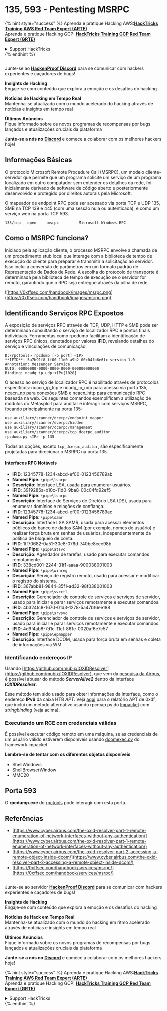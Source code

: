# 135, 593 - Pentesting MSRPC

{% hint style="success" %}
Aprenda e pratique Hacking AWS:<img src="../.gitbook/assets/arte.png" alt="" data-size="line">[**HackTricks Training AWS Red Team Expert (ARTE)**](https://training.hacktricks.xyz/courses/arte)<img src="../.gitbook/assets/arte.png" alt="" data-size="line">\
Aprenda e pratique Hacking GCP: <img src="../.gitbook/assets/grte.png" alt="" data-size="line">[**HackTricks Training GCP Red Team Expert (GRTE)**<img src="../.gitbook/assets/grte.png" alt="" data-size="line">](https://training.hacktricks.xyz/courses/grte)

<details>

<summary>Support HackTricks</summary>

* Confira os [**planos de assinatura**](https://github.com/sponsors/carlospolop)!
* **Junte-se ao** 💬 [**grupo do Discord**](https://discord.gg/hRep4RUj7f) ou ao [**grupo do telegram**](https://t.me/peass) ou **siga**-nos no **Twitter** 🐦 [**@hacktricks\_live**](https://twitter.com/hacktricks_live)**.**
* **Compartilhe truques de hacking enviando PRs para os repositórios do** [**HackTricks**](https://github.com/carlospolop/hacktricks) e [**HackTricks Cloud**](https://github.com/carlospolop/hacktricks-cloud).

</details>
{% endhint %}

<figure><img src="../.gitbook/assets/image (3).png" alt=""><figcaption></figcaption></figure>

Junte-se ao [**HackenProof Discord**](https://discord.com/invite/N3FrSbmwdy) para se comunicar com hackers experientes e caçadores de bugs!

**Insights de Hacking**\
Engaje-se com conteúdo que explora a emoção e os desafios do hacking

**Notícias de Hacking em Tempo Real**\
Mantenha-se atualizado com o mundo acelerado do hacking através de notícias e insights em tempo real

**Últimos Anúncios**\
Fique informado sobre os novos programas de recompensas por bugs lançados e atualizações cruciais da plataforma

**Junte-se a nós no** [**Discord**](https://discord.com/invite/N3FrSbmwdy) e comece a colaborar com os melhores hackers hoje!

## Informações Básicas

O protocolo Microsoft Remote Procedure Call (MSRPC), um modelo cliente-servidor que permite que um programa solicite um serviço de um programa localizado em outro computador sem entender os detalhes da rede, foi inicialmente derivado de software de código aberto e posteriormente desenvolvido e protegido por direitos autorais pela Microsoft.

O mapeador de endpoint RPC pode ser acessado via porta TCP e UDP 135, SMB na TCP 139 e 445 (com uma sessão nula ou autenticada), e como um serviço web na porta TCP 593.
```
135/tcp   open     msrpc         Microsoft Windows RPC
```
## Como o MSRPC funciona?

Iniciado pela aplicação cliente, o processo MSRPC envolve a chamada de um procedimento stub local que interage com a biblioteca de tempo de execução do cliente para preparar e transmitir a solicitação ao servidor. Isso inclui a conversão de parâmetros em um formato padrão de Representação de Dados de Rede. A escolha do protocolo de transporte é determinada pela biblioteca de tempo de execução se o servidor for remoto, garantindo que o RPC seja entregue através da pilha de rede.

![https://0xffsec.com/handbook/images/msrpc.png](https://0xffsec.com/handbook/images/msrpc.png)

## **Identificando Serviços RPC Expostos**

A exposição de serviços RPC através de TCP, UDP, HTTP e SMB pode ser determinada consultando o serviço de localizador RPC e pontos finais individuais. Ferramentas como rpcdump facilitam a identificação de serviços RPC únicos, denotados por valores **IFID**, revelando detalhes do serviço e vinculações de comunicação:
```
D:\rpctools> rpcdump [-p port] <IP>
**IFID**: 5a7b91f8-ff00-11d0-a9b2-00c04fb6e6fc version 1.0
Annotation: Messenger Service
UUID: 00000000-0000-0000-0000-000000000000
Binding: ncadg_ip_udp:<IP>[1028]
```
O acesso ao serviço de localizador RPC é habilitado através de protocolos específicos: ncacn\_ip\_tcp e ncadg\_ip\_udp para acesso via porta 135, ncacn\_np para conexões SMB e ncacn\_http para comunicação RPC baseada na web. Os seguintes comandos exemplificam a utilização de módulos do Metasploit para auditar e interagir com serviços MSRPC, focando principalmente na porta 135:
```bash
use auxiliary/scanner/dcerpc/endpoint_mapper
use auxiliary/scanner/dcerpc/hidden
use auxiliary/scanner/dcerpc/management
use auxiliary/scanner/dcerpc/tcp_dcerpc_auditor
rpcdump.py <IP> -p 135
```
Todas as opções, exceto `tcp_dcerpc_auditor`, são especificamente projetadas para direcionar o MSRPC na porta 135.

#### Interfaces RPC Notáveis

* **IFID**: 12345778-1234-abcd-ef00-0123456789ab
* **Named Pipe**: `\pipe\lsarpc`
* **Descrição**: Interface LSA, usada para enumerar usuários.
* **IFID**: 3919286a-b10c-11d0-9ba8-00c04fd92ef5
* **Named Pipe**: `\pipe\lsarpc`
* **Descrição**: Interface de Serviços de Diretório LSA (DS), usada para enumerar domínios e relações de confiança.
* **IFID**: 12345778-1234-abcd-ef00-0123456789ac
* **Named Pipe**: `\pipe\samr`
* **Descrição**: Interface LSA SAMR, usada para acessar elementos públicos do banco de dados SAM (por exemplo, nomes de usuário) e realizar força bruta em senhas de usuários, independentemente da política de bloqueio de conta.
* **IFID**: 1ff70682-0a51-30e8-076d-740be8cee98b
* **Named Pipe**: `\pipe\atsvc`
* **Descrição**: Agendador de tarefas, usado para executar comandos remotamente.
* **IFID**: 338cd001-2244-31f1-aaaa-900038001003
* **Named Pipe**: `\pipe\winreg`
* **Descrição**: Serviço de registro remoto, usado para acessar e modificar o registro do sistema.
* **IFID**: 367abb81-9844-35f1-ad32-98f038001003
* **Named Pipe**: `\pipe\svcctl`
* **Descrição**: Gerenciador de controle de serviços e serviços de servidor, usado para iniciar e parar serviços remotamente e executar comandos.
* **IFID**: 4b324fc8-1670-01d3-1278-5a47bf6ee188
* **Named Pipe**: `\pipe\srvsvc`
* **Descrição**: Gerenciador de controle de serviços e serviços de servidor, usado para iniciar e parar serviços remotamente e executar comandos.
* **IFID**: 4d9f4ab8-7d1c-11cf-861e-0020af6e7c57
* **Named Pipe**: `\pipe\epmapper`
* **Descrição**: Interface DCOM, usada para força bruta em senhas e coleta de informações via WM.

### Identificando endereços IP

Usando [https://github.com/mubix/IOXIDResolver](https://github.com/mubix/IOXIDResolver), que vem da [pesquisa da Airbus](https://www.cyber.airbus.com/the-oxid-resolver-part-1-remote-enumeration-of-network-interfaces-without-any-authentication/), é possível abusar do método _**ServerAlive2**_ dentro da interface _**IOXIDResolver**_.

Esse método tem sido usado para obter informações da interface, como o endereço **IPv6** da caixa HTB _APT_. Veja [aqui](https://0xdf.gitlab.io/2021/04/10/htb-apt.html) para o relatório APT de 0xdf, que inclui um método alternativo usando rpcmap.py do [Impacket](https://github.com/SecureAuthCorp/impacket/) com _stringbinding_ (veja acima).

### Executando um RCE com credenciais válidas

É possível executar código remoto em uma máquina, se as credenciais de um usuário válido estiverem disponíveis usando [dcomexec.py](https://github.com/fortra/impacket/blob/master/examples/dcomexec.py) do framework impacket.

**Lembre-se de tentar com os diferentes objetos disponíveis**

* ShellWindows
* ShellBrowserWindow
* MMC20

## Porta 593

O **rpcdump.exe** do [rpctools](https://resources.oreilly.com/examples/9780596510305/tree/master/tools/rpctools) pode interagir com esta porta.

## Referências

* [https://www.cyber.airbus.com/the-oxid-resolver-part-1-remote-enumeration-of-network-interfaces-without-any-authentication/](https://www.cyber.airbus.com/the-oxid-resolver-part-1-remote-enumeration-of-network-interfaces-without-any-authentication/)
* [https://www.cyber.airbus.com/the-oxid-resolver-part-2-accessing-a-remote-object-inside-dcom/](https://www.cyber.airbus.com/the-oxid-resolver-part-2-accessing-a-remote-object-inside-dcom/)
* [https://0xffsec.com/handbook/services/msrpc/](https://0xffsec.com/handbook/services/msrpc/)

<figure><img src="../.gitbook/assets/image (3).png" alt=""><figcaption></figcaption></figure>

Junte-se ao servidor [**HackenProof Discord**](https://discord.com/invite/N3FrSbmwdy) para se comunicar com hackers experientes e caçadores de bugs!

**Insights de Hacking**\
Engaje-se com conteúdo que explora a emoção e os desafios do hacking

**Notícias de Hack em Tempo Real**\
Mantenha-se atualizado com o mundo do hacking em ritmo acelerado através de notícias e insights em tempo real

**Últimos Anúncios**\
Fique informado sobre os novos programas de recompensas por bugs lançados e atualizações cruciais da plataforma

**Junte-se a nós no** [**Discord**](https://discord.com/invite/N3FrSbmwdy) e comece a colaborar com os melhores hackers hoje!

{% hint style="success" %}
Aprenda e pratique Hacking AWS:<img src="../.gitbook/assets/arte.png" alt="" data-size="line">[**HackTricks Training AWS Red Team Expert (ARTE)**](https://training.hacktricks.xyz/courses/arte)<img src="../.gitbook/assets/arte.png" alt="" data-size="line">\
Aprenda e pratique Hacking GCP: <img src="../.gitbook/assets/grte.png" alt="" data-size="line">[**HackTricks Training GCP Red Team Expert (GRTE)**<img src="../.gitbook/assets/grte.png" alt="" data-size="line">](https://training.hacktricks.xyz/courses/grte)

<details>

<summary>Support HackTricks</summary>

* Confira os [**planos de assinatura**](https://github.com/sponsors/carlospolop)!
* **Junte-se ao** 💬 [**grupo Discord**](https://discord.gg/hRep4RUj7f) ou ao [**grupo telegram**](https://t.me/peass) ou **siga-nos** no **Twitter** 🐦 [**@hacktricks\_live**](https://twitter.com/hacktricks_live)**.**
* **Compartilhe truques de hacking enviando PRs para o** [**HackTricks**](https://github.com/carlospolop/hacktricks) e [**HackTricks Cloud**](https://github.com/carlospolop/hacktricks-cloud) repositórios do github.

</details>
{% endhint %}

